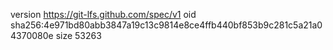 version https://git-lfs.github.com/spec/v1
oid sha256:4e971bd80abb3847a19c13c9814e8ce4ffb440bf853b9c281c5a21a04370080e
size 53263
